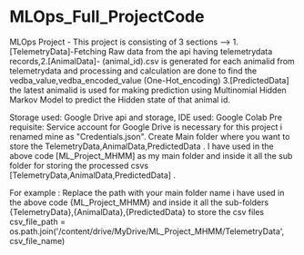 # MLOps_Full_ProjectCode

MLOps Project - This project is consisting of 3 sections -->  1.[TelemetryData]-Fetching Raw data from the api having telemetrydata records,2.[AnimalData]- (animal_id).csv is generated for each animalid from telemetrydata and processing and calculation are done to find the vedba_value,vedba_encoded_value (One-Hot_encoding) 3.[PredictedData] the latest animalid is used for making prediction using Multinomial Hidden Markov Model to predict the Hidden state of that animal id.

Storage used: Google Drive api and storage,
IDE used: Google Colab
Pre requisite: Service account for Google Drive is necessary for this project i renamed mine as "Credentials.json". Create Main folder where you want to store the TelemetryData,AnimalData,PredictedData . I have used in the above code [ML_Project_MHMM] as my main folder and inside it all the sub folder for storing the processed csvs [TelemetryData,AnimalData,PredictedData] .  

For example :
Replace the path with your main folder name i have used in the above code {ML_Project_MHMM} and inside it all the sub-folders {TelemetryData},{AnimalData},{PredictedData} to store the csv files
csv_file_path = os.path.join('/content/drive/MyDrive/ML_Project_MHMM/TelemetryData', csv_file_name)

